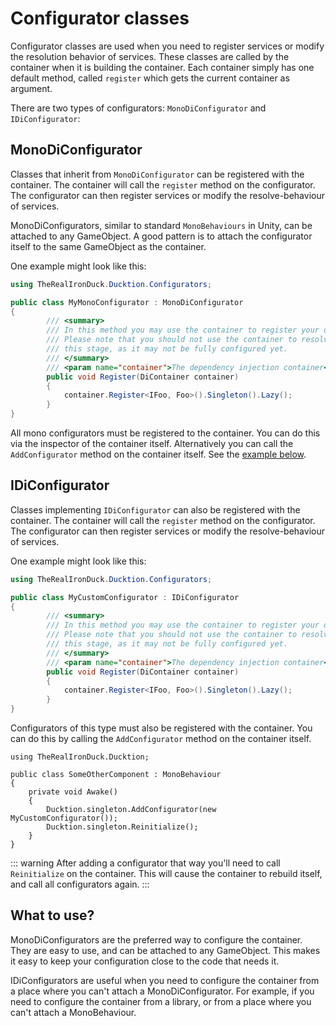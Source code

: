 # Configurator classes

Configurator classes are used when you need to register services or modify the resolution behavior of services. These
classes are called by the container when it is building the container. Each container simply has one default method,
called `register` which gets the current container as argument. 

There are two types of configurators: `MonoDiConfigurator` and `IDiConfigurator`:

## MonoDiConfigurator

Classes that inherit from `MonoDiConfigurator` can be registered with the container. The container will call the
`register` method on the configurator. The configurator can then register services or modify the resolve-behaviour of
services.

MonoDiConfigurators, similar to standard `MonoBehaviours` in Unity, can be attached to any GameObject. A good 
pattern is to attach the configurator itself to the same GameObject as the container. 

One example might look like this:

```csharp
using TheRealIronDuck.Ducktion.Configurators;

public class MyMonoConfigurator : MonoDiConfigurator
{
        /// <summary>
        /// In this method you may use the container to register your dependencies.
        /// Please note that you should not use the container to resolve dependencies at
        /// this stage, as it may not be fully configured yet.
        /// </summary>
        /// <param name="container">The dependency injection container</param>
        public void Register(DiContainer container)
        {
            container.Register<IFoo, Foo>().Singleton().Lazy();
        }
}
```

All mono configurators must be registered to the container. You can do this via the inspector of the container itself.
Alternatively you can call the `AddConfigurator` method on the container itself. See the 
[example below](#idiconfigurator).

## IDiConfigurator

Classes implementing `IDiConfigurator` can also be registered with the container. The container will call the `register`
method on the configurator. The configurator can then register services or modify the resolve-behaviour of services.

One example might look like this:

```csharp
using TheRealIronDuck.Ducktion.Configurators;

public class MyCustomConfigurator : IDiConfigurator
{
        /// <summary>
        /// In this method you may use the container to register your dependencies.
        /// Please note that you should not use the container to resolve dependencies at
        /// this stage, as it may not be fully configured yet.
        /// </summary>
        /// <param name="container">The dependency injection container</param>
        public void Register(DiContainer container)
        {
            container.Register<IFoo, Foo>().Singleton().Lazy();
        }
}
```

Configurators of this type must also be registered with the container. You can do this by calling the `AddConfigurator` 
method on the container itself.

```csharp{7,8}
using TheRealIronDuck.Ducktion;

public class SomeOtherComponent : MonoBehaviour
{
    private void Awake()
    {
        Ducktion.singleton.AddConfigurator(new MyCustomConfigurator());
        Ducktion.singleton.Reinitialize();
    }
}
```

::: warning
After adding a configurator that way you'll need to call `Reinitialize` on the container. This will cause the container
to rebuild itself, and call all configurators again.
:::


## What to use?

MonoDiConfigurators are the preferred way to configure the container. They are easy to use, and can be attached to any
GameObject. This makes it easy to keep your configuration close to the code that needs it.

IDiConfigurators are useful when you need to configure the container from a place where you can't attach a
MonoDiConfigurator. For example, if you need to configure the container from a library, or from a place where you can't
attach a MonoBehaviour.
